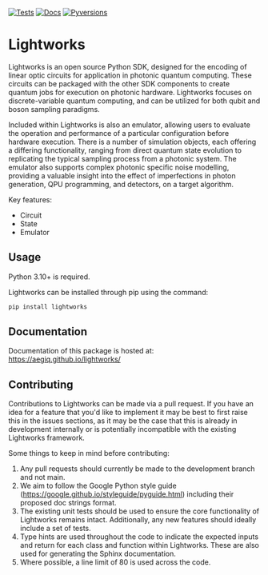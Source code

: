 [![Tests](https://github.com/Aegiq/lightworks/actions/workflows/tests.yml/badge.svg?event=push)](https://github.com/Aegiq/lightworks/actions/workflows/tests.yml)
[![Docs](https://github.com/Aegiq/lightworks/actions/workflows/sphinx_deploy.yml/badge.svg?event=push)](https://github.com/Aegiq/lightworks/actions/workflows/sphinx_deploy.yml)
[![Pyversions](https://img.shields.io/pypi/pyversions/lightworks.svg?style=plastic)](https://pypi.org/project/lightworks/)


# Lightworks

Lightworks is an open source Python SDK, designed for the encoding of linear optic circuits for application in photonic quantum computing. These circuits can be packaged with the other SDK components to create quantum jobs for execution on photonic hardware. Lightworks focuses on discrete-variable quantum computing, and can be utilized for both qubit and boson sampling paradigms.

Included within Lightworks is also an emulator, allowing users to evaluate the operation and performance of a particular configuration before hardware execution. There is a number of simulation objects, each offering a differing functionality, ranging from direct quantum state evolution to replicating the typical sampling process from a photonic system. The emulator also supports complex photonic specific noise modelling, providing a valuable insight into the effect of imperfections in photon generation, QPU programming, and detectors, on a target algorithm.

Key features:
- Circuit
- State
- Emulator

## Usage

Python 3.10+ is required.

Lightworks can be installed through pip using the command:

```bash
pip install lightworks
```

## Documentation

Documentation of this package is hosted at: https://aegiq.github.io/lightworks/

## Contributing

Contributions to Lightworks can be made via a pull request. If you have an idea for a feature that you'd like to implement it may be best to first raise this in the issues sections, as it may be the case that this is already in development internally or is potentially incompatible with the existing Lightworks framework.

Some things to keep in mind before contributing:
1) Any pull requests should currently be made to the development branch and not main. 
2) We aim to follow the Google Python style guide (https://google.github.io/styleguide/pyguide.html) including their proposed doc strings format. 
3) The existing unit tests should be used to ensure the core functionality of Lightworks remains intact. Additionally, any new features should ideally include a set of tests.
4) Type hints are used throughout the code to indicate the expected inputs and return for each class and function within Lightworks. These are also used for generating the Sphinx documentation.
5) Where possible, a line limit of 80 is used across the code.
